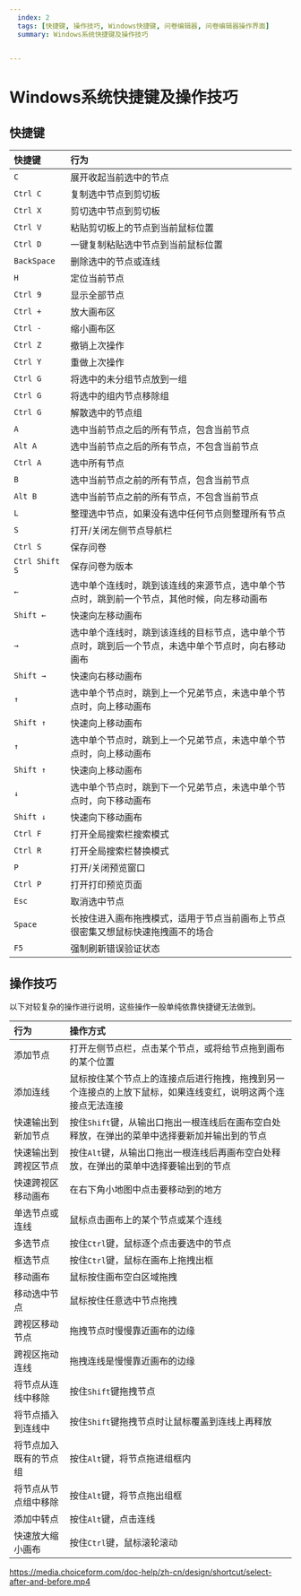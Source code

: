 ```yaml
---
  index: 2
  tags: [快捷键, 操作技巧, Windows快捷键, 问卷编辑器, 问卷编辑器操作界面]
  summary: Windows系统快捷键及操作技巧


---
```







# Windows系统快捷键及操作技巧

## 快捷键

|快捷键       | 行为|
|:----       |:----|
|`C`         | 展开收起当前选中的节点 |
|`Ctrl C`    | 复制选中节点到剪切板  |
|`Ctrl X`    | 剪切选中节点到剪切板  |
|`Ctrl V`    | 粘贴剪切板上的节点到当前鼠标位置 |
|`Ctrl D`    | 一键复制粘贴选中节点到当前鼠标位置 |
|`BackSpace` | 删除选中的节点或连线 |
|`H`         | 定位当前节点 |
|`Ctrl 9`    | 显示全部节点 |
|`Ctrl +`    | 放大画布区  |
|`Ctrl -`    | 缩小画布区  |
|`Ctrl Z`    | 撤销上次操作 |
|`Ctrl Y`    | 重做上次操作 |
|`Ctrl G`    | 将选中的未分组节点放到一组 |
|`Ctrl G`    | 将选中的组内节点移除组 |
|`Ctrl G`    | 解散选中的节点组 |
|`A`         | 选中当前节点之后的所有节点，包含当前节点 |
|`Alt A`     | 选中当前节点之后的所有节点，不包含当前节点 |
|`Ctrl A`    | 选中所有节点 |
|`B`         | 选中当前节点之前的所有节点，包含当前节点 |
|`Alt B`     | 选中当前节点之前的所有节点，不包含当前节点 |
|`L`         | 整理选中节点，如果没有选中任何节点则整理所有节点 |
|`S`         | 打开/关闭左侧节点导航栏 |
|`Ctrl S`    | 保存问卷  |
|`Ctrl Shift S`| 保存问卷为版本 |
|`←`         | 选中单个连线时，跳到该连线的来源节点，选中单个节点时，跳到前一个节点，其他时候，向左移动画布 |
|`Shift ←`   | 快速向左移动画布 |
|`→`         | 选中单个连线时，跳到该连线的目标节点，选中单个节点时，跳到后一个节点，未选中单个节点时，向右移动画布 |
|`Shift →`   | 快速向右移动画布 |
|`↑`         | 选中单个节点时，跳到上一个兄弟节点，未选中单个节点时，向上移动画布 |
|`Shift ↑`   | 快速向上移动画布 |
|`↑`         | 选中单个节点时，跳到上一个兄弟节点，未选中单个节点时，向上移动画布 |
|`Shift ↑`   | 快速向上移动画布 |
|`↓`         | 选中单个节点时，跳到下一个兄弟节点，未选中单个节点时，向下移动画布 |
|`Shift ↓`   | 快速向下移动画布 |
|`Ctrl F`    | 打开全局搜索栏搜索模式 |
|`Ctrl R`    | 打开全局搜索栏替换模式 |
|`P`         | 打开/关闭预览窗口 |
|`Ctrl P`    | 打开打印预览页面  |
|`Esc`       | 取消选中节点     |
|`Space`     | 长按住进入画布拖拽模式，适用于节点当前画布上节点很密集又想鼠标快速拖拽画不的场合 |
|`F5`        | 强制刷新错误验证状态 |

## 操作技巧

以下对较复杂的操作进行说明，这些操作一般单纯依靠快捷键无法做到。

|行为       | 操作方式 |
|:----       |:----|
| 添加节点       | 打开左侧节点栏，点击某个节点，或将给节点拖到画布的某个位置 |
| 添加连线      | 鼠标按住某个节点上的连接点后进行拖拽，拖拽到另一个连接点的上放下鼠标，如果连线变红，说明这两个连接点无法连接 |
| 快速输出到新加节点 | 按住`Shift`键，从输出口拖出一根连线后在画布空白处释放，在弹出的菜单中选择要新加并输出到的节点|
| 快速输出到跨视区节点 | 按住`Alt`键，从输出口拖出一根连线后再画布空白处释放，在弹出的菜单中选择要输出到的节点|
| 快速跨视区移动画布 | 在右下角小地图中点击要移动到的地方 |
| 单选节点或连线 |  鼠标点击画布上的某个节点或某个连线      |
| 多选节点 |  按住`Ctrl`键，鼠标逐个点击要选中的节点 |
| 框选节点 |  按住`Ctrl`键，鼠标在画布上拖拽出框 |
| 移动画布 |  鼠标按住画布空白区域拖拽 |
| 移动选中节点 | 鼠标按住任意选中节点拖拽 |
| 跨视区移动节点 | 拖拽节点时慢慢靠近画布的边缘 |
| 跨视区拖动连线 | 拖拽连线是慢慢靠近画布的边缘 |
| 将节点从连线中移除 | 按住`Shift`键拖拽节点 |
| 将节点插入到连线中 | 按住`Shift`键拖拽节点时让鼠标覆盖到连线上再释放 |
| 将节点加入既有的节点组 | 按住`Alt`键，将节点拖进组框内|
| 将节点从节点组中移除| 按住`Alt`键，将节点拖出组框 |
| 添加中转点| 按住`Alt`键，点击连线 |
| 快速放大缩小画布 | 按住`Ctrl`键，鼠标滚轮滚动|

https://media.choiceform.com/doc-help/zh-cn/design/shortcut/select-after-and-before.mp4